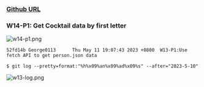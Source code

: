 ### [Github URL](https://github.com/George0113/1112-1N-js-demo-211410542/commits/main)

### W14-P1: Get Cocktail data by first letter

![w14-p1.png](https://spguhxeeusfjlibdhcxj.supabase.co/storage/v1/object/public/demo42/md_1N_img/w14-p1.png)

```
52fd14b George0113      Thu May 11 19:07:43 2023 +0800  W13-P1:Use fetch API to get person.json data
```

```
$ git log --pretty=format:"%h%x09%an%x09%ad%x09%s" --after="2023-5-10"

```

![w13-log.png](https://spguhxeeusfjlibdhcxj.supabase.co/storage/v1/object/public/demo42/md_1N_img/w13-log.png)
